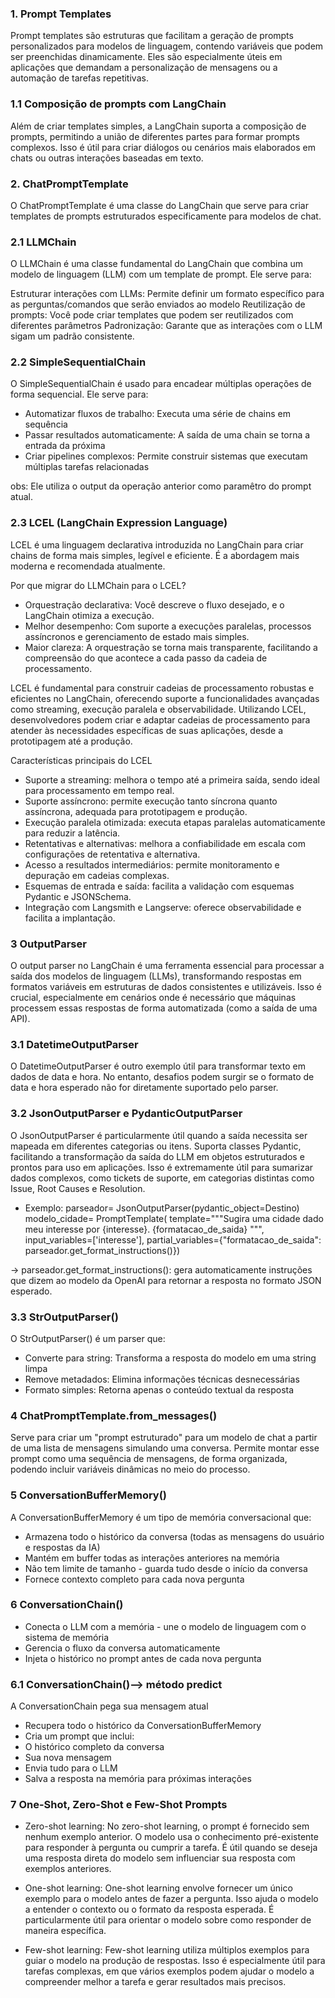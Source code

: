 ### 1. Prompt Templates
Prompt templates são estruturas que facilitam a geração de prompts personalizados para modelos de linguagem, contendo variáveis que podem ser preenchidas dinamicamente. Eles são especialmente úteis em aplicações que demandam a personalização de mensagens ou a automação de tarefas repetitivas.

### 1.1 Composição de prompts com LangChain
Além de criar templates simples, a LangChain suporta a composição de prompts, permitindo a união de diferentes partes para formar prompts complexos. Isso é útil para criar diálogos ou cenários mais elaborados em chats ou outras interações baseadas em texto.

### 2. ChatPromptTemplate
O ChatPromptTemplate é uma classe do LangChain que serve para criar templates de prompts estruturados especificamente para modelos de chat.
### 2.1 LLMChain
O LLMChain é uma classe fundamental do LangChain que combina um modelo de linguagem (LLM) com um template de prompt. Ele serve para:

Estruturar interações com LLMs: Permite definir um formato específico para as perguntas/comandos que serão enviados ao modelo
Reutilização de prompts: Você pode criar templates que podem ser reutilizados com diferentes parâmetros
Padronização: Garante que as interações com o LLM sigam um padrão consistente.

### 2.2 SimpleSequentialChain
O SimpleSequentialChain é usado para encadear múltiplas operações de forma sequencial. Ele serve para:

- Automatizar fluxos de trabalho: Executa uma série de chains em sequência
- Passar resultados automaticamente: A saída de uma chain se torna a entrada da próxima
- Criar pipelines complexos: Permite construir sistemas que executam múltiplas tarefas relacionadas

obs: Ele utiliza o output da operação anterior como paramêtro do prompt atual.

### 2.3 LCEL (LangChain Expression Language)
LCEL é uma linguagem declarativa introduzida no LangChain para criar chains de forma mais simples, legível e eficiente. É a abordagem mais moderna e recomendada atualmente.

Por que migrar do LLMChain para o LCEL?

- Orquestração declarativa: Você descreve o fluxo desejado, e o LangChain otimiza a execução.
- Melhor desempenho: Com suporte a execuções paralelas, processos assíncronos e gerenciamento de estado mais simples.
- Maior clareza: A orquestração se torna mais transparente, facilitando a compreensão do que acontece a cada passo da cadeia de processamento.

LCEL é fundamental para construir cadeias de processamento robustas e eficientes no LangChain, oferecendo suporte a funcionalidades avançadas como streaming, execução paralela e observabilidade. Utilizando LCEL, desenvolvedores podem criar e adaptar cadeias de processamento para atender às necessidades específicas de suas aplicações, desde a prototipagem até a produção.

Características principais do LCEL
- Suporte a streaming: melhora o tempo até a primeira saída, sendo ideal para processamento em tempo real.
- Suporte assíncrono: permite execução tanto síncrona quanto assíncrona, adequada para prototipagem e produção.
- Execução paralela otimizada: executa etapas paralelas automaticamente para reduzir a latência.
- Retentativas e alternativas: melhora a confiabilidade em escala com configurações de retentativa e alternativa.
- Acesso a resultados intermediários: permite monitoramento e depuração em cadeias complexas.
- Esquemas de entrada e saída: facilita a validação com esquemas Pydantic e JSONSchema.
- Integração com Langsmith e Langserve: oferece observabilidade e facilita a implantação.

### 3 OutputParser
O output parser no LangChain é uma ferramenta essencial para processar a saída dos modelos de linguagem (LLMs), transformando respostas em formatos variáveis em estruturas de dados consistentes e utilizáveis. Isso é crucial, especialmente em cenários onde é necessário que máquinas processem essas respostas de forma automatizada (como a saída de uma API).

### 3.1 DatetimeOutputParser

O DatetimeOutputParser é outro exemplo útil para transformar texto em dados de data e hora. No entanto, desafios podem surgir se o formato de data e hora esperado não for diretamente suportado pelo parser.

### 3.2 JsonOutputParser e PydanticOutputParser
O JsonOutputParser é particularmente útil quando a saída necessita ser mapeada em diferentes categorias ou itens. Suporta classes Pydantic, facilitando a transformação da saída do LLM em objetos estruturados e prontos para uso em aplicações. Isso é extremamente útil para sumarizar dados complexos, como tickets de suporte, em categorias distintas como Issue, Root Causes e Resolution.

- Exemplo:
parseador= JsonOutputParser(pydantic_object=Destino)
modelo_cidade= PromptTemplate(
    template="""Sugira uma cidade dado meu interesse por {interesse}.
    {formatacao_de_saida}
    """,
    input_variables=['interesse'],
    partial_variables={"formatacao_de_saida": parseador.get_format_instructions()})

-> parseador.get_format_instructions(): gera automaticamente instruções que dizem ao modelo da OpenAI para retornar a resposta no formato JSON esperado.

### 3.3 StrOutputParser()
O StrOutputParser() é um parser que:

- Converte para string: Transforma a resposta do modelo em uma string limpa
- Remove metadados: Elimina informações técnicas desnecessárias
- Formato simples: Retorna apenas o conteúdo textual da resposta

### 4 ChatPromptTemplate.from_messages()
Serve para criar um "prompt estruturado" para um modelo de chat a partir de uma lista de mensagens simulando uma conversa.
Permite montar esse prompt como uma sequência de mensagens, de forma organizada, podendo incluir variáveis dinâmicas no meio do processo.

### 5 ConversationBufferMemory()

A ConversationBufferMemory é um tipo de memória conversacional que:

- Armazena todo o histórico da conversa (todas as mensagens do usuário e respostas da IA)
- Mantém em buffer todas as interações anteriores na memória
- Não tem limite de tamanho - guarda tudo desde o início da conversa
- Fornece contexto completo para cada nova pergunta

### 6 ConversationChain()

- Conecta o LLM com a memória - une o modelo de linguagem com o sistema de memória
- Gerencia o fluxo da conversa automaticamente
- Injeta o histórico no prompt antes de cada nova pergunta

### 6.1 ConversationChain()--> método predict
A ConversationChain pega sua mensagem atual
- Recupera todo o histórico da ConversationBufferMemory
- Cria um prompt que inclui:
- O histórico completo da conversa
- Sua nova mensagem
- Envia tudo para o LLM
- Salva a resposta na memória para próximas interações

### 7 One-Shot, Zero-Shot e Few-Shot Prompts

- Zero-shot learning:
No zero-shot learning, o prompt é fornecido sem nenhum exemplo anterior. O modelo usa o conhecimento pré-existente para responder à pergunta ou cumprir a tarefa. É útil quando se deseja uma resposta direta do modelo sem influenciar sua resposta com exemplos anteriores.

- One-shot learning:
One-shot learning envolve fornecer um único exemplo para o modelo antes de fazer a pergunta. Isso ajuda o modelo a entender o contexto ou o formato da resposta esperada. É particularmente útil para orientar o modelo sobre como responder de maneira específica.

- Few-shot learning:
Few-shot learning utiliza múltiplos exemplos para guiar o modelo na produção de respostas. Isso é especialmente útil para tarefas complexas, em que vários exemplos podem ajudar o modelo a compreender melhor a tarefa e gerar resultados mais precisos.